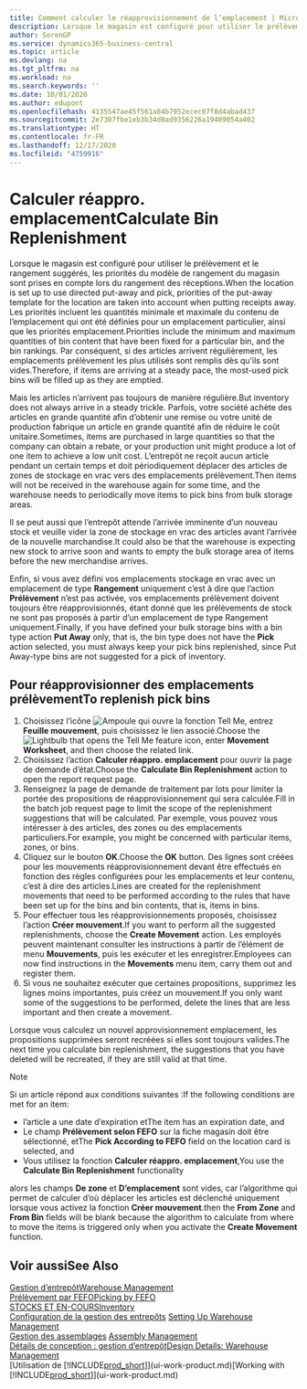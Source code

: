 ```yaml
---
title: Comment calculer le réapprovisionnement de l’emplacement | Microsoft Docs
description: Lorsque le magasin est configuré pour utiliser le prélèvement et le rangement suggérés, les priorités du modèle de rangement du magasin sont prises en compte lors du rangement des réceptions.
author: SorenGP
ms.service: dynamics365-business-central
ms.topic: article
ms.devlang: na
ms.tgt_pltfrm: na
ms.workload: na
ms.search.keywords: ''
ms.date: 10/01/2020
ms.author: edupont
ms.openlocfilehash: 4135547ae45f561a84b7952ecec07f8d4abad437
ms.sourcegitcommit: 2e7307fbe1eb3b34d0ad9356226a19409054a402
ms.translationtype: HT
ms.contentlocale: fr-FR
ms.lasthandoff: 12/17/2020
ms.locfileid: "4759916"
---
```

# <a name="calculate-bin-replenishment"></a><span data-ttu-id="daf17-103">Calculer réappro. emplacement</span><span class="sxs-lookup"><span data-stu-id="daf17-103">Calculate Bin Replenishment</span></span>
<span data-ttu-id="daf17-104">Lorsque le magasin est configuré pour utiliser le prélèvement et le rangement suggérés, les priorités du modèle de rangement du magasin sont prises en compte lors du rangement des réceptions.</span><span class="sxs-lookup"><span data-stu-id="daf17-104">When the location is set up to use directed put-away and pick, priorities of the put-away template for the location are taken into account when putting receipts away.</span></span> <span data-ttu-id="daf17-105">Les priorités incluent les quantités minimale et maximale du contenu de l’emplacement qui ont été définies pour un emplacement particulier, ainsi que les priorités emplacement.</span><span class="sxs-lookup"><span data-stu-id="daf17-105">Priorities include the minimum and maximum quantities of bin content that have been fixed for a particular bin, and the bin rankings.</span></span> <span data-ttu-id="daf17-106">Par conséquent, si des articles arrivent régulièrement, les emplacements prélèvement les plus utilisés sont remplis dès qu’ils sont vides.</span><span class="sxs-lookup"><span data-stu-id="daf17-106">Therefore, if items are arriving at a steady pace, the most-used pick bins will be filled up as they are emptied.</span></span>  

<span data-ttu-id="daf17-107">Mais les articles n’arrivent pas toujours de manière régulière.</span><span class="sxs-lookup"><span data-stu-id="daf17-107">But inventory does not always arrive in a steady trickle.</span></span> <span data-ttu-id="daf17-108">Parfois, votre société achète des articles en grande quantité afin d’obtenir une remise ou votre unité de production fabrique un article en grande quantité afin de réduire le coût unitaire.</span><span class="sxs-lookup"><span data-stu-id="daf17-108">Sometimes, items are purchased in large quantities so that the company can obtain a rebate, or your production unit might produce a lot of one item to achieve a low unit cost.</span></span> <span data-ttu-id="daf17-109">L’entrepôt ne reçoit aucun article pendant un certain temps et doit périodiquement déplacer des articles de zones de stockage en vrac vers des emplacements prélèvement.</span><span class="sxs-lookup"><span data-stu-id="daf17-109">Then items will not be received in the warehouse again for some time, and the warehouse needs to periodically move items to pick bins from bulk storage areas.</span></span>  

<span data-ttu-id="daf17-110">Il se peut aussi que l’entrepôt attende l’arrivée imminente d’un nouveau stock et veuille vider la zone de stockage en vrac des articles avant l’arrivée de la nouvelle marchandise.</span><span class="sxs-lookup"><span data-stu-id="daf17-110">It could also be that the warehouse is expecting new stock to arrive soon and wants to empty the bulk storage area of items before the new merchandise arrives.</span></span>  

<span data-ttu-id="daf17-111">Enfin, si vous avez défini vos emplacements stockage en vrac avec un emplacement de type **Rangement** uniquement c’est à dire que l’action **Prélèvement** n’est pas activée, vos emplacements prélèvement doivent toujours être réapprovisionnés, étant donné que les prélèvements de stock ne sont pas proposés à partir d’un emplacement de type Rangement uniquement.</span><span class="sxs-lookup"><span data-stu-id="daf17-111">Finally, if you have defined your bulk storage bins with a bin type action **Put Away** only, that is, the bin type does not have the **Pick** action selected, you must always keep your pick bins replenished, since Put Away-type bins are not suggested for a pick of inventory.</span></span>  

## <a name="to-replenish-pick-bins"></a><span data-ttu-id="daf17-112">Pour réapprovisionner des emplacements prélèvement</span><span class="sxs-lookup"><span data-stu-id="daf17-112">To replenish pick bins</span></span>  
1.  <span data-ttu-id="daf17-113">Choisissez l’icône ![Ampoule qui ouvre la fonction Tell Me](media/ui-search/search_small.png "Dites-moi ce que vous voulez faire"), entrez **Feuille mouvement**, puis choisissez le lien associé.</span><span class="sxs-lookup"><span data-stu-id="daf17-113">Choose the ![Lightbulb that opens the Tell Me feature](media/ui-search/search_small.png "Tell me what you want to do") icon, enter **Movement Worksheet**, and then choose the related link.</span></span>  
2.  <span data-ttu-id="daf17-114">Choisissez l’action **Calculer réappro. emplacement** pour ouvrir la page de demande d’état.</span><span class="sxs-lookup"><span data-stu-id="daf17-114">Choose the **Calculate Bin Replenishment** action to open the report request page.</span></span>  
3.  <span data-ttu-id="daf17-115">Renseignez la page de demande de traitement par lots pour limiter la portée des propositions de réapprovisionnement qui sera calculée.</span><span class="sxs-lookup"><span data-stu-id="daf17-115">Fill in the batch job request page to limit the scope of the replenishment suggestions that will be calculated.</span></span> <span data-ttu-id="daf17-116">Par exemple, vous pouvez vous intéresser à des articles, des zones ou des emplacements particuliers.</span><span class="sxs-lookup"><span data-stu-id="daf17-116">For example, you might be concerned with particular items, zones, or bins.</span></span>  
4.  <span data-ttu-id="daf17-117">Cliquez sur le bouton **OK**.</span><span class="sxs-lookup"><span data-stu-id="daf17-117">Choose the **OK** button.</span></span> <span data-ttu-id="daf17-118">Des lignes sont créées pour les mouvements réapprovisionnement devant être effectués en fonction des règles configurées pour les emplacements et leur contenu, c’est à dire des articles.</span><span class="sxs-lookup"><span data-stu-id="daf17-118">Lines are created for the replenishment movements that need to be performed according to the rules that have been set up for the bins and bin contents, that is, items in bins.</span></span>  
5.  <span data-ttu-id="daf17-119">Pour effectuer tous les réapprovisionnements proposés, choisissez l’action **Créer mouvement**.</span><span class="sxs-lookup"><span data-stu-id="daf17-119">If you want to perform all the suggested replenishments, choose the **Create Movement** action.</span></span> <span data-ttu-id="daf17-120">Les employés peuvent maintenant consulter les instructions à partir de l’élément de menu **Mouvements**, puis les exécuter et les enregistrer.</span><span class="sxs-lookup"><span data-stu-id="daf17-120">Employees can now find instructions in the **Movements** menu item, carry them out and register them.</span></span>  
6.  <span data-ttu-id="daf17-121">Si vous ne souhaitez exécuter que certaines propositions, supprimez les lignes moins importantes, puis créez un mouvement.</span><span class="sxs-lookup"><span data-stu-id="daf17-121">If you only want some of the suggestions to be performed, delete the lines that are less important and then create a movement.</span></span>  

<span data-ttu-id="daf17-122">Lorsque vous calculez un nouvel approvisionnement emplacement, les propositions supprimées seront recréées si elles sont toujours valides.</span><span class="sxs-lookup"><span data-stu-id="daf17-122">The next time you calculate bin replenishment, the suggestions that you have deleted will be recreated, if they are still valid at that time.</span></span>  

> [!NOTE]  
>  <span data-ttu-id="daf17-123">Si un article répond aux conditions suivantes :</span><span class="sxs-lookup"><span data-stu-id="daf17-123">If the following conditions are met for an item:</span></span>  
>   
>  -   <span data-ttu-id="daf17-124">l’article a une date d’expiration et</span><span class="sxs-lookup"><span data-stu-id="daf17-124">The item has an expiration date, and</span></span>  
> -   <span data-ttu-id="daf17-125">Le champ **Prélèvement selon FEFO** sur la fiche magasin doit être sélectionné, et</span><span class="sxs-lookup"><span data-stu-id="daf17-125">The **Pick According to FEFO** field on the location card is selected, and</span></span>  
> -   <span data-ttu-id="daf17-126">Vous utilisez la fonction **Calculer réappro. emplacement**,</span><span class="sxs-lookup"><span data-stu-id="daf17-126">You use the **Calculate Bin Replenishment** functionality</span></span>  
>   
>  <span data-ttu-id="daf17-127">alors les champs **De zone** et **D’emplacement** sont vides, car l’algorithme qui permet de calculer d’où déplacer les articles est déclenché uniquement lorsque vous activez la fonction **Créer mouvement**.</span><span class="sxs-lookup"><span data-stu-id="daf17-127">then the **From Zone** and **From Bin** fields will be blank because the algorithm to calculate from where to move the items is triggered only when you activate the **Create Movement** function.</span></span>  

## <a name="see-also"></a><span data-ttu-id="daf17-128">Voir aussi</span><span class="sxs-lookup"><span data-stu-id="daf17-128">See Also</span></span>  
[<span data-ttu-id="daf17-129">Gestion d’entrepôt</span><span class="sxs-lookup"><span data-stu-id="daf17-129">Warehouse Management</span></span>](warehouse-manage-warehouse.md)  
[<span data-ttu-id="daf17-130">Prélèvement par FEFO</span><span class="sxs-lookup"><span data-stu-id="daf17-130">Picking by FEFO</span></span>](warehouse-picking-by-fefo.md)  
[<span data-ttu-id="daf17-131">STOCKS ET EN-COURS</span><span class="sxs-lookup"><span data-stu-id="daf17-131">Inventory</span></span>](inventory-manage-inventory.md)  
<span data-ttu-id="daf17-132">[Configuration de la gestion des entrepôts](warehouse-setup-warehouse.md)   </span><span class="sxs-lookup"><span data-stu-id="daf17-132">[Setting Up Warehouse Management](warehouse-setup-warehouse.md)   </span></span>  
<span data-ttu-id="daf17-133">[Gestion des assemblages](assembly-assemble-items.md)  </span><span class="sxs-lookup"><span data-stu-id="daf17-133">[Assembly Management](assembly-assemble-items.md)  </span></span>  
[<span data-ttu-id="daf17-134">Détails de conception : gestion d’entrepôt</span><span class="sxs-lookup"><span data-stu-id="daf17-134">Design Details: Warehouse Management</span></span>](design-details-warehouse-management.md)  
<span data-ttu-id="daf17-135">[Utilisation de [!INCLUDE[prod_short](includes/prod_short.md)]](ui-work-product.md)</span><span class="sxs-lookup"><span data-stu-id="daf17-135">[Working with [!INCLUDE[prod_short](includes/prod_short.md)]](ui-work-product.md)</span></span>
